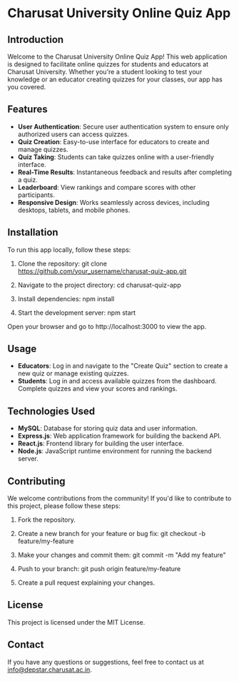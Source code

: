 # Charusat University Online Quiz App

## Introduction

Welcome to the Charusat University Online Quiz App! This web application is designed to facilitate online quizzes for students and educators at Charusat University. Whether you're a student looking to test your knowledge or an educator creating quizzes for your classes, our app has you covered.

## Features

- **User Authentication**: Secure user authentication system to ensure only authorized users can access quizzes.
- **Quiz Creation**: Easy-to-use interface for educators to create and manage quizzes.
- **Quiz Taking**: Students can take quizzes online with a user-friendly interface.
- **Real-Time Results**: Instantaneous feedback and results after completing a quiz.
- **Leaderboard**: View rankings and compare scores with other participants.
- **Responsive Design**: Works seamlessly across devices, including desktops, tablets, and mobile phones.

## Installation

To run this app locally, follow these steps:

1. Clone the repository:
   git clone https://github.com/your_username/charusat-quiz-app.git

2. Navigate to the project directory:
   cd charusat-quiz-app

3. Install dependencies:
   npm install

4. Start the development server:
   npm start

Open your browser and go to http://localhost:3000 to view the app.

## Usage

- **Educators**: Log in and navigate to the "Create Quiz" section to create a new quiz or manage existing quizzes.
- **Students**: Log in and access available quizzes from the dashboard. Complete quizzes and view your scores and rankings.

## Technologies Used

- **MySQL**: Database for storing quiz data and user information.
- **Express.js**: Web application framework for building the backend API.
- **React.js**: Frontend library for building the user interface.
- **Node.js**: JavaScript runtime environment for running the backend server.

## Contributing

We welcome contributions from the community! If you'd like to contribute to this project, please follow these steps:

1. Fork the repository.
2. Create a new branch for your feature or bug fix:
   git checkout -b feature/my-feature

3. Make your changes and commit them:
   git commit -m "Add my feature"

4. Push to your branch:
   git push origin feature/my-feature

5. Create a pull request explaining your changes.

## License

This project is licensed under the MIT License.

## Contact

If you have any questions or suggestions, feel free to contact us at info@depstar.charusat.ac.in.

